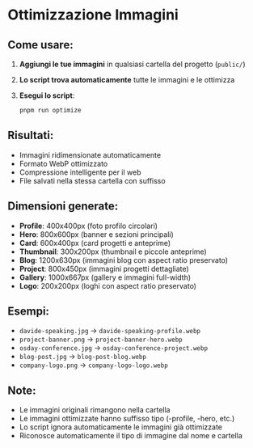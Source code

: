 # Ottimizzazione Immagini

## Come usare:

1. **Aggiungi le tue immagini** in qualsiasi cartella del progetto (`public/`)
2. **Lo script trova automaticamente** tutte le immagini e le ottimizza

3. **Esegui lo script**:
   ```bash
   pnpm run optimize
   ```

## Risultati:
- Immagini ridimensionate automaticamente
- Formato WebP ottimizzato
- Compressione intelligente per il web
- File salvati nella stessa cartella con suffisso

## Dimensioni generate:
- **Profile**: 400x400px (foto profilo circolari)
- **Hero**: 800x600px (banner e sezioni principali)
- **Card**: 600x400px (card progetti e anteprime)
- **Thumbnail**: 300x200px (thumbnail e piccole anteprime)
- **Blog**: 1200x630px (immagini blog con aspect ratio preservato)
- **Project**: 800x450px (immagini progetti dettagliate)
- **Gallery**: 1000x667px (gallery e immagini full-width)
- **Logo**: 200x200px (loghi con aspect ratio preservato)

## Esempi:
- `davide-speaking.jpg` → `davide-speaking-profile.webp`
- `project-banner.png` → `project-banner-hero.webp`
- `osday-conference.jpg` → `osday-conference-project.webp`
- `blog-post.jpg` → `blog-post-blog.webp`
- `company-logo.png` → `company-logo-logo.webp`

## Note:
- Le immagini originali rimangono nella cartella
- Le immagini ottimizzate hanno suffisso tipo (-profile, -hero, etc.)
- Lo script ignora automaticamente le immagini già ottimizzate
- Riconosce automaticamente il tipo di immagine dal nome e cartella
